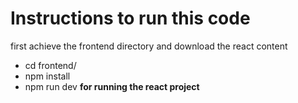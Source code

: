 # Instructions to run this code

first achieve the frontend directory and download the react content

- cd frontend/
- npm install
- npm run dev **for running the react project**

